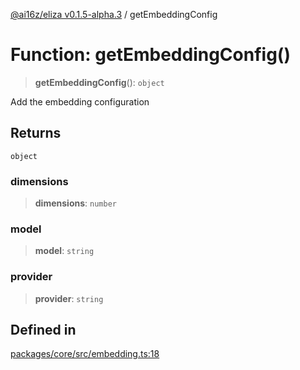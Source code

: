 [@ai16z/eliza v0.1.5-alpha.3](../index.md) / getEmbeddingConfig

# Function: getEmbeddingConfig()

> **getEmbeddingConfig**(): `object`

Add the embedding configuration

## Returns

`object`

### dimensions

> **dimensions**: `number`

### model

> **model**: `string`

### provider

> **provider**: `string`

## Defined in

[packages/core/src/embedding.ts:18](https://github.com/antpb/eliza/blob/main/packages/core/src/embedding.ts#L18)
